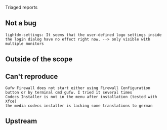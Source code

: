 Triaged reports

Not a bug
---------
    lightdm-settings: It seems that the user-defined logo settings inside the login dialog have no effect right now. --> only visible with multiple monitors


Outside of the scope
--------------------


Can't reproduce
---------------
    Gufw Firewall does not start either using Firewall Configuration button or by terminal cmd gufw. I tried it several times
    Codecs Installer is not in the menu after installation (tested with Xfce)
    the media codecs installer is lacking some translations to german

Upstream
--------
